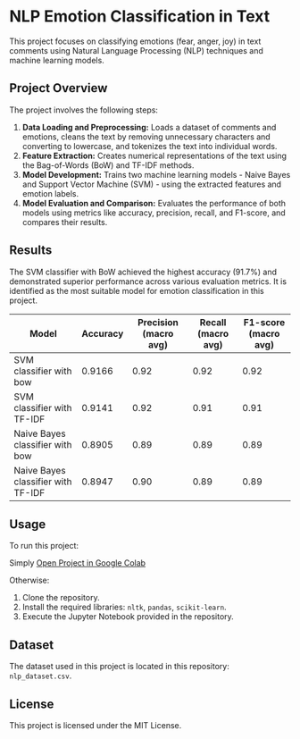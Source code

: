 # NLP Emotion Classification in Text

This project focuses on classifying emotions (fear, anger, joy) in text comments using Natural Language Processing (NLP) techniques and machine learning models.

## Project Overview

The project involves the following steps:

1. **Data Loading and Preprocessing:** Loads a dataset of comments and emotions, cleans the text by removing unnecessary characters and converting to lowercase, and tokenizes the text into individual words.
2. **Feature Extraction:** Creates numerical representations of the text using the Bag-of-Words (BoW) and TF-IDF methods.
3. **Model Development:** Trains two machine learning models - Naive Bayes and Support Vector Machine (SVM) - using the extracted features and emotion labels.
4. **Model Evaluation and Comparison:** Evaluates the performance of both models using metrics like accuracy, precision, recall, and F1-score, and compares their results.

## Results

The SVM classifier with BoW achieved the highest accuracy (91.7%) and demonstrated superior performance across various evaluation metrics. It is identified as the most suitable model for emotion classification in this project.

| Model | Accuracy | Precision (macro avg) | Recall (macro avg) | F1-score (macro avg) |
|---|---|---|---|---|
| SVM classifier with bow | 0.9166 | 0.92 | 0.92 | 0.92 |
| SVM classifier with TF-IDF | 0.9141 | 0.92 | 0.91 | 0.91 |
| Naive Bayes classifier with bow | 0.8905 | 0.89 | 0.89 | 0.89 |
| Naive Bayes classifier with TF-IDF | 0.8947 | 0.90 | 0.89 | 0.89 |

## Usage

To run this project:

Simply [Open Project in Google Colab](https://colab.research.google.com/github/aneeshmurali-n/NLP-Emotion-Classification-in-Text/blob/main/NLP_Emotion_Classification_in_Text.ipynb)

Otherwise:
1. Clone the repository.
2. Install the required libraries: `nltk`, `pandas`, `scikit-learn`.
3. Execute the Jupyter Notebook provided in the repository.

## Dataset

The dataset used in this project is located in this repository:  `nlp_dataset.csv`.

## License

This project is licensed under the MIT License.
